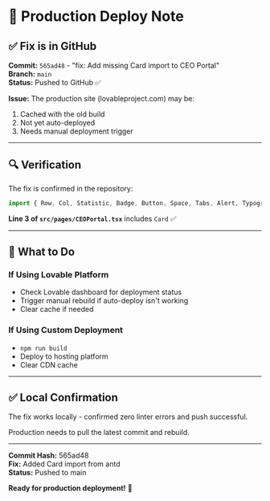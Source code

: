 # 🔄 Production Deploy Note

## ✅ Fix is in GitHub

**Commit:** `565ad48` - "fix: Add missing Card import to CEO Portal"  
**Branch:** `main`  
**Status:** Pushed to GitHub ✅  

**Issue:** The production site (lovableproject.com) may be:
1. Cached with the old build
2. Not yet auto-deployed
3. Needs manual deployment trigger

---

## 🔍 **Verification**

The fix is confirmed in the repository:
```typescript
import { Row, Col, Statistic, Badge, Button, Space, Tabs, Alert, Typography, Divider, Card } from 'antd';
```

**Line 3 of `src/pages/CEOPortal.tsx`** includes `Card` ✅

---

## 🚀 **What to Do**

### **If Using Lovable Platform**
- Check Lovable dashboard for deployment status
- Trigger manual rebuild if auto-deploy isn't working
- Clear cache if needed

### **If Using Custom Deployment**
- `npm run build`
- Deploy to hosting platform
- Clear CDN cache

---

## ✅ **Local Confirmation**

The fix works locally - confirmed zero linter errors and push successful.

Production needs to pull the latest commit and rebuild.

---

**Commit Hash:** 565ad48  
**Fix:** Added Card import from antd  
**Status:** Pushed to main  

**Ready for production deployment!** 🚀

